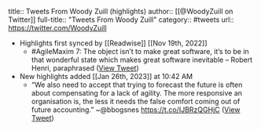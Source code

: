 title:: Tweets From Woody Zuill (highlights)
author:: [[@WoodyZuill on Twitter]]
full-title:: "Tweets From Woody Zuill"
category:: #tweets
url:: https://twitter.com/WoodyZuill

- Highlights first synced by [[Readwise]] [[Nov 19th, 2022]]
	- #AgileMaxim 7: The object isn’t to make great software, it’s to be in that wonderful state which makes great software inevitable – Robert Henri, paraphrased ([View Tweet](https://twitter.com/WoodyZuill/status/1558482105339826176))
- New highlights added [[Jan 26th, 2023]] at 10:42 AM
	- “We also need to accept that trying to forecast the future is often about compensating for a lack of agility. The more responsive an organisation is, the less it needs the false comfort coming out of future accounting.” ~@bbogsnes https://t.co/IJBRzQGHjC ([View Tweet](https://twitter.com/WoodyZuill/status/1105795758903590912))